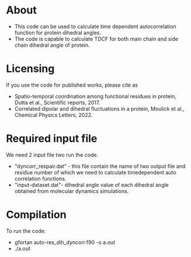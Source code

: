 # About
* This code can be used to calculate time dependent autocorrelation function for protein dihedral angles.
* The code is capable to calculate TDCF for both main chain and side chain dihedral angle of protein.

# Licensing

If you use the code for published works, please cite as
* Spatio-temporal coordination among functional residues in protein, Dutta et al., Scientific reports, 2017.
* Correlated dipolar and dihedral fluctuations in a protein, Moulick et al., Chemical Physics Letters, 2022.

# Required input file
We need 2 input file two run the code.
* "dyncorr_respair.dat" - this file contain the name of two output file and residue number of which we need to calculate timedependent auto correlation functions.
* "input-dataset.dat"- dihedral angle value of each dihedral angle obtained from molecular dynamics simulations.

# Compilation
To run the code:
* gfortan auto-res_dih_dyncorr.f90 -o a.out
* ./a.out

